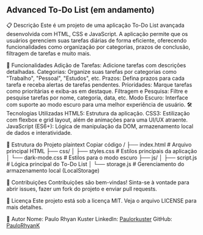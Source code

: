 ## Advanced To-Do List (em andamento)

📋 Descrição
Este é um projeto de uma aplicação To-Do List avançada desenvolvida com HTML, CSS e JavaScript. A aplicação permite que os usuários gerenciem suas tarefas diárias de forma eficiente, oferecendo funcionalidades como organização por categorias, prazos de conclusão, filtragem de tarefas e muito mais.

🚀 Funcionalidades
Adição de Tarefas: Adicione tarefas com descrições detalhadas.
Categorias: Organize suas tarefas por categorias como "Trabalho", "Pessoal", "Estudos", etc.
Prazos: Defina prazos para cada tarefa e receba alertas de tarefas pendentes.
Prioridades: Marque tarefas como prioritárias e exiba-as em destaque.
Filtragem e Pesquisa: Filtre e pesquise tarefas por nome, categoria, data, etc.
Modo Escuro: Interface com suporte ao modo escuro para uma melhor experiência de usuário.
🛠️ Tecnologias Utilizadas
HTML5: Estrutura da aplicação.
CSS3: Estilização com flexbox e grid layout, além de animações para uma UI/UX atraente.
JavaScript (ES6+): Lógica de manipulação da DOM, armazenamento local de dados e interatividade.

📂 Estrutura do Projeto
plaintext
Copiar código
/
├── index.html         # Arquivo principal HTML
├── css/
│   ├── styles.css     # Estilos principais da aplicação
│   └── dark-mode.css  # Estilos para o modo escuro
├── js/
│   ├── script.js         # Lógica principal do To-Do List
│   └── storage.js     # Gerenciamento do armazenamento local (LocalStorage)

🤝 Contribuições
Contribuições são bem-vindas! Sinta-se à vontade para abrir issues, fazer um fork do projeto e enviar pull requests.

📄 Licença
Este projeto está sob a licença MIT. Veja o arquivo LICENSE para mais detalhes.

👤 Autor
Nome: Paulo Rhyan Kuster
LinkedIn: [Paulorkuster](https://www.linkedin.com/in/paulorkuster/)
GitHub: [PauloRhyanK](https://github.com/PauloRhyanK) 
